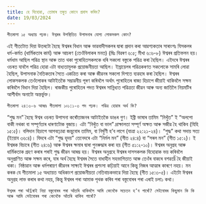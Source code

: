 ```yaml
---
title: হে যিহোৱা, তোমাৰ তম্বুত কোনে প্ৰবাস কৰিব?
date: 19/03/2024
---
```


`গীতমালা ১৫ অধ্যায় পঢ়ক। ঈশ্বৰৰ উপস্থিতিত উপাসনাৰ যোগ্য লোকসকল কোন?`

এই গীতটোত দিয়া উত্তৰটো হৈছে ঈশ্বৰৰ বিধান আৰু ভাৱবাদীসকলৰ দ্বাৰা প্ৰদান কৰা আৱশ্যকতাৰ সাৰাংশঃ যিসকলৰ ধৰ্ম-কৰ্মত (ধাৰ্মিকতাৰ কাৰ্য) আৰু আচৰণ (তেওঁবিলাকৰ মনত) (দ্বিঃ বিৱৰণ ৬:৫; মীখা ৬:৬-৮) ঈশ্বৰৰ প্ৰতিফলন হয়। ধৰ্মধাম আছিল পৱিত্ৰ স্থান আৰু তাত থকা পুৰোহিতসকলকে ধৰি সকলো বস্তুকে পৱিত্ৰ কৰা হৈছিল। এইদৰে ঈশ্বৰৰ ওচৰত যাবলৈ পৱিত্ৰ হোৱা এটা বাধ্যতামূলক প্ৰয়োজনীয়তা আছিল। ইস্ৰায়েলৰ পৱিত্ৰকৰণত সকলোকে সামৰি লোৱা হৈছিল, উপাসনাক নৈতিকতাৰ সৈতে একত্ৰিত কৰা আৰু জীৱনৰ সকলো দিশতে ব্যৱহাৰ কৰা হৈছিল। ঈশ্বৰৰ লোকসকলক তেওঁলোকৰ আটাইতকৈ সম্ভাৱনীয় পূৰণ কৰিবলৈ অৰ্থাৎ পুৰোহিতৰ ৰাজ্য হিচাপে জীয়াই থাকিবলৈ সক্ষম কৰিবলৈ বিধান দিয়া হৈছিল। ৰাজকীয় পুৰোহিতৰ পদত ঈশ্বৰৰ সান্নিধ্যত পৱিত্ৰতা জীৱন আৰু অন্য জাতিলৈ নিয়মটিৰ আশীৰ্বাদ অনাটো অন্তর্ভুক্ত।

`গীতমালা ২৪:৩-৬ আৰn গীতমালা ১০১:১-৩ পদ পঢ়ক। পৱিত্ৰ হোৱাৰ অৰ্থ কি?`

“শুদ্ধ মন” হৈছে ঈশ্বৰ ওচৰত উপাসনা কৰোঁতাজনৰ আটাইতকৈ ডাঙৰ গুণ। ইব্ৰী ভাষাৰ তামিম “নিখুঁত” ই “অলপো বাকী নথকা বা সম্পূৰ্ণতাৰ ধাৰণাটোক বুজায়। এটা “নিখুঁত বা ভাল” দ্ৰাক্ষালতা সম্পূৰ্ণ অক্ষত আৰু সজীৱ হৈ থাকিব (যিহি ১৫:৫)। বলিদান হিচাপে আগবঢ়োৱা জন্তুবোৰ তামিম, বা নিৰ্ঘুণী হ’ব লাগে (যাত্ৰা ২২:২১-২৪)। “শুদ্ধ” কথা সদায় সত্য (ইয়োব ৩৬:৪)। যিদৰে এটা “শুদ্ধ হৃদয়” তেনেদৰে এটা “নিৰ্মল মন” (গীত ২৪:৪) বা “সৰল মন” (গীত ১৫:২)। ই ঈশ্বৰক বিচাৰে (গীত ২৪:৬) আৰু ঈশ্বৰৰ ক্ষমাৰ দ্বাৰা পুনৰুদ্ধাৰ কৰা হয় (গীত ৫১:২-১০)। ঈশ্বৰৰ অনুগ্ৰহ আৰু ধাৰ্মিকতাক গ্ৰহণ কৰাৰ পৰাই শুদ্ধ জীৱন আৰম্ভ হয়। ঈশ্বৰৰ অনুগ্ৰহে ঈশ্বৰৰ দাসসকলক যিহোৱাক ভয় কৰিবলৈ অনুপ্ৰাণিত আৰু সক্ষম কৰে, যাৰ অৰ্থ হৈছে ঈশ্বৰৰ সৈতে বাধাহীন সহভাগিতাত আৰু তেওঁৰ বাক্যৰ বশৱৰ্তÏ হৈ জীয়াই থকা। নিষ্ঠাৱান আৰু ধৰ্মপৰায়ণ জীৱনৰ সাক্ষ্যই ঈশ্বৰৰ প্ৰশংসা কঢ়িয়াই আনে কিন্তু নিজৰ আত্মাৰ কাৰণে নহয়। মন কৰক যে গীতমালা ১৫ অধ্যায়ত অধিকাংশ প্ৰয়োজনীয়তা নেতিবাচকভাৱে দিয়া হৈছে (গীত ১৫:৩-৫)। এইটো ঈশ্বৰৰ অনুগ্ৰহ লাভ কৰাৰ কথা নহয়, কিন্তু ঈশ্বৰৰ পৰা আমাক পৃথক কৰিব পৰা বস্তুবোৰৰ পৰা এৰাই চলা১ কথা।

`ঈশ্বৰৰ পৰা আঁîৰাই নিয়া বস্তুবোৰৰ পৰা আঁতৰি থাকিবলৈ আমি কেনেকৈ সচেতন হ’ব পাৰোঁ? সেইবোৰৰ কিছুমান কি কি আৰু আমি সেইবোৰৰ পৰা কেনেকৈ আঁতৰি থাকিব পাৰোঁ?`